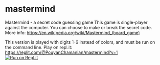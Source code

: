 # mastermind

Mastermind - a secret code guessing game
This game is single-player against the computer. You can choose to make or break the secret code.
More info: https://en.wikipedia.org/wiki/Mastermind_(board_game)

This version is played with digits 1-6 instead of colors, and must be run on the command line.
Play on repl.it: https://replit.com/@PouyanChamanian/mastermind?v=1  
[![Run on Repl.it](https://replit.com/badge/github/pouyannc/mastermind)](https://replit.com/new/github/pouyannc/mastermind)